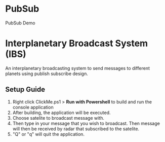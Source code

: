 # PubSub
PubSub Demo

# Interplanetary Broadcast System (IBS)
An interplanetary broadcasting system to send messages to different planets using publish subscribe design.

## Setup Guide
1. Right click ClickMe.ps1 > **Run with Powershell** to build and run the console application
2. After building, the application will be executed.
3. Choose satelite to broadcast message with.
4. Then type in your message that you wish to broadcast. Then message will then be received by radar that subscribed to the satelite.
5. "Q" or "q" will quit the application.
